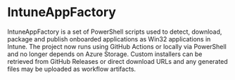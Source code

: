 # IntuneAppFactory
IntuneAppFactory is a set of PowerShell scripts used to detect, download, package and publish onboarded applications as Win32 applications in Intune. The project now runs using GitHub Actions or locally via PowerShell and no longer depends on Azure Storage. Custom installers can be retrieved from GitHub Releases or direct download URLs and any generated files may be uploaded as workflow artifacts.
